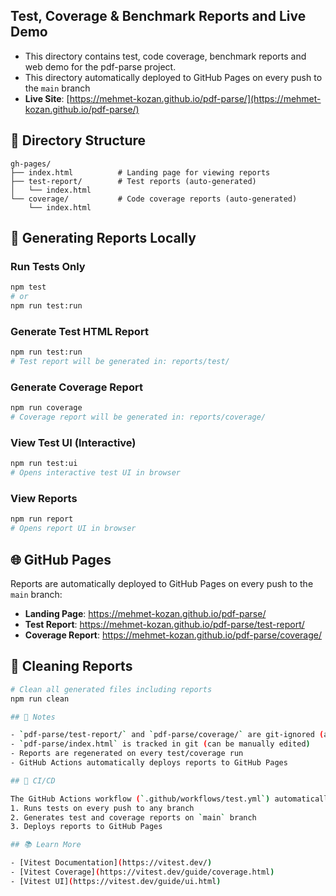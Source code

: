 ## Test, Coverage & Benchmark Reports and Live Demo

- This directory contains test, code coverage, benchmark reports and web demo for the pdf-parse project.
- This directory automatically deployed to GitHub Pages on every push to the `main` branch
- **Live Site**: [https://mehmet-kozan.github.io/pdf-parse/](https://mehmet-kozan.github.io/pdf-parse/)

## 📁 Directory Structure

```
gh-pages/
├── index.html          # Landing page for viewing reports
├── test-report/        # Test reports (auto-generated)
│   └── index.html
└── coverage/           # Code coverage reports (auto-generated)
    └── index.html
```

## 🧪 Generating Reports Locally

### Run Tests Only
```bash
npm test
# or
npm run test:run
```

### Generate Test HTML Report
```bash
npm run test:run
# Test report will be generated in: reports/test/
```

### Generate Coverage Report
```bash
npm run coverage
# Coverage report will be generated in: reports/coverage/
```

### View Test UI (Interactive)
```bash
npm run test:ui
# Opens interactive test UI in browser
```

### View Reports
```bash
npm run report
# Opens report UI in browser
```

## 🌐 GitHub Pages

Reports are automatically deployed to GitHub Pages on every push to the `main` branch:

- **Landing Page**: https://mehmet-kozan.github.io/pdf-parse/
- **Test Report**: https://mehmet-kozan.github.io/pdf-parse/test-report/
- **Coverage Report**: https://mehmet-kozan.github.io/pdf-parse/coverage/

## 🧹 Cleaning Reports

```bash
# Clean all generated files including reports
npm run clean

## 📝 Notes

- `pdf-parse/test-report/` and `pdf-parse/coverage/` are git-ignored (auto-generated)
- `pdf-parse/index.html` is tracked in git (can be manually edited)
- Reports are regenerated on every test/coverage run
- GitHub Actions automatically deploys reports to GitHub Pages

## 🚀 CI/CD

The GitHub Actions workflow (`.github/workflows/test.yml`) automatically:
1. Runs tests on every push to any branch
2. Generates test and coverage reports on `main` branch
3. Deploys reports to GitHub Pages

## 📚 Learn More

- [Vitest Documentation](https://vitest.dev/)
- [Vitest Coverage](https://vitest.dev/guide/coverage.html)
- [Vitest UI](https://vitest.dev/guide/ui.html)
